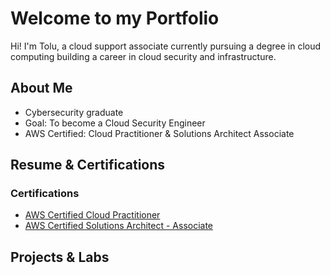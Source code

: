 # Welcome to my Portfolio

Hi! I'm Tolu, a cloud support associate currently pursuing a degree in cloud computing building a career in cloud security and infrastructure. 

## About Me
- Cybersecurity graduate
- Goal: To become a Cloud Security Engineer
- AWS Certified: Cloud Practitioner & Solutions Architect Associate

## Resume & Certifications

### Certifications
- [AWS Certified Cloud Practitioner](https://www.credly.com/badges/30ea7aa7-618a-4f2a-91f1-0c75a612b1ca)
- [AWS Certified Solutions Architect - Associate](https://www.credly.com/badges/fe5b1d56-60c6-4f72-85e2-81e16c901acc)

## Projects & Labs
